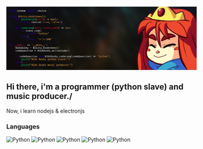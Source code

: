 ![](assets/banner1500.png)

## Hi there, i'm a programmer (python slave) and music producer./

Now, i learn nodejs & electronjs

### Languages

![Python](https://img.shields.io/badge/Python-df749d?style=for-the-badge&logo=python)
![Python](https://img.shields.io/badge/Python-f28eb3?style=for-the-badge&logo=python)
![Python](https://img.shields.io/badge/Python-fcbcd5?style=for-the-badge&logo=python)
![Python](https://img.shields.io/badge/Python-fed7e7?style=for-the-badge&logo=python)
![Python](https://img.shields.io/badge/Python-fff2f7?style=for-the-badge&logo=python)
